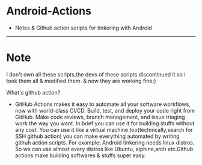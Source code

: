 # Android-Actions
- Notes & Github action scripts for tinkering with Android
----------------------------------------------------------
# Note
I don't own all these scripts,the devs of these scripts discontinued it so i took them all & modified them. & now they are working fine;)

What's github action?
- GitHub Actions makes it easy to automate all your software workflows, now with world-class CI/CD. Build, test, and deploy your code right from GitHub. Make code reviews, branch management, and issue triaging work the way you want.
In brief you can use it for building stuffs without any cost. You can use it like a virtual machine too(technically,search for SSH github action) you can make everything automated by writing githuh action scripts. For example: Android tinkering needs linux distros. So we can use almost every distros like Ubuntu, alphine,arch etc.Github actions make building softwares & stuffs super easy.
